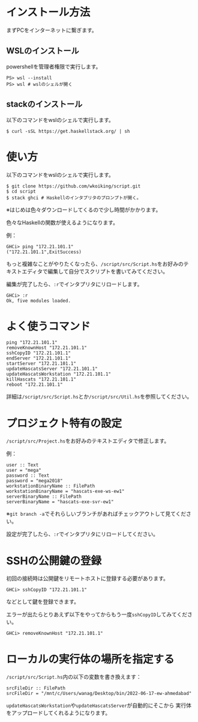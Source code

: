 ﻿# インストール方法

まずPCをインターネットに繋ぎます。

## WSLのインストール

powershellを管理者権限で実行します。

~~~
PS> wsl --install
PS> wsl # wslのシェルが開く
~~~

## stackのインストール

以下のコマンドをwslのシェルで実行します。

~~~
$ curl -sSL https://get.haskellstack.org/ | sh
~~~

# 使い方

以下のコマンドをwslのシェルで実行します。

~~~
$ git clone https://github.com/wkoiking/script.git
$ cd script
$ stack ghci # Haskellのインタプリタのプロンプトが開く。
~~~
※はじめは色々ダウンロードしてくるので少し時間がかかります。

色々なHaskellの関数が使えるようになります。

例：

~~~
GHCi> ping "172.21.101.1"
("172.21.101.1",ExitSuccess)
~~~

もっと複雑なことがやりたくなったら、`/script/src/Script.hs`をお好みのテ
キストエディタで編集して自分でスクリプトを書いてみてください。

編集が完了したら、`:r`でインタプリタにリロードします。

~~~
GHCi> :r
Ok, five modules loaded.
~~~

# よく使うコマンド

~~~
ping "172.21.101.1"
removeKnownHost "172.21.101.1"
sshCopyID "172.21.101.1"
endServer "172.21.101.1"
startServer "172.21.101.1"
updateHascatsServer "172.21.101.1"
updateHascatsWorkstation "172.21.101.1"
killHascats "172.21.101.1"
reboot "172.21.101.1"
~~~

詳細は`/script/src/Script.hs`とか`/script/src/Util.hs`を参照してください。

# プロジェクト特有の設定

`/script/src/Project.hs`をお好みのテキストエディタで修正します。

例：

~~~
user :: Text
user = "mega"
password :: Text
password = "mega2018"
workstationBinaryName :: FilePath
workstationBinaryName = "hascats-exe-ws-ew1"
serverBinaryName :: FilePath
serverBinaryName = "hascats-exe-svr-ew1"
~~~

※`git branch -a`でそれらしいブランチがあればチェックアウトして見てください。

設定が完了したら、`:r`でインタプリタにリロードしてください。

# SSHの公開鍵の登録

初回の接続時は公開鍵をリモートホストに登録する必要があります。

~~~
GHCi> sshCopyID "172.21.101.1"
~~~

などとして鍵を登録できます。

エラーが出たらとりあえず以下をやってからもう一度`sshCopyID`してみてください。

~~~
GHCi> removeKnownHost "172.21.101.1"
~~~

# ローカルの実行体の場所を指定する

`/script/src/Script.hs`内の以下の変数を書き換えます：

~~~
srcFileDir :: FilePath
srcFileDir = "/mnt/c/Users/wanag/Desktop/bin/2022-06-17-ew-ahmedabad"
~~~

`updateHascatsWorkstation`や`updateHascatsServer`が自動的にそこから
実行体をアップロードしてくれるようになります。
